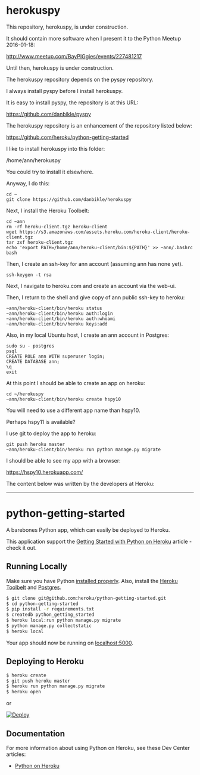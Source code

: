# herokuspy

This repository, herokuspy, is under construction.

It should contain more software when I present it to the Python Meetup 2016-01-18:

http://www.meetup.com/BayPIGgies/events/227481217

Until then, herokuspy is under construction.

The herokuspy repository depends on the pyspy repository.

I always install pyspy before I install herokuspy.

It is easy to install pyspy, the repository is at this URL:

https://github.com/danbikle/pyspy

The herokuspy repository is an enhancement of the repository listed below:

https://github.com/heroku/python-getting-started

I like to install herokuspy into this folder:

/home/ann/herokuspy

You could try to install it elsewhere.

Anyway, I do this:

```
cd ~
git clone https://github.com/danbikle/herokuspy
```

Next, I install the Heroku Toolbelt:

```
cd ~ann
rm -rf heroku-client.tgz heroku-client
wget https://s3.amazonaws.com/assets.heroku.com/heroku-client/heroku-client.tgz
tar zxf heroku-client.tgz
echo 'export PATH=/home/ann/heroku-client/bin:${PATH}' >> ~ann/.bashrc
bash
```

Then, I create an ssh-key for ann account (assuming ann has none yet).

```
ssh-keygen -t rsa
```

Next, I navigate to heroku.com and create an account via the web-ui.

Then, I return to the shell and give copy of ann public ssh-key to heroku:
```
~ann/heroku-client/bin/heroku status
~ann/heroku-client/bin/heroku auth:login
~ann/heroku-client/bin/heroku auth:whoami
~ann/heroku-client/bin/heroku keys:add
``` 

Also, in my local Ubuntu host, I create an ann account in Postgres:

```
sudo su - postgres
psql
CREATE ROLE ann WITH superuser login;
CREATE DATABASE ann;
\q
exit
```
 
At this point I should be able to create an app on heroku:

```
cd ~/herokuspy
~ann/heroku-client/bin/heroku create hspy10
```

You will need to use a different app name than hspy10.

Perhaps hspy11 is available?

I use git to deploy the app to heroku:

```
git push heroku master
~ann/heroku-client/bin/heroku run python manage.py migrate
```

I should be able to see my app with a browser:

https://hspy10.herokuapp.com/


The content below was written by the developers at Heroku:
- - -
# python-getting-started

A barebones Python app, which can easily be deployed to Heroku.

This application support the [Getting Started with Python on Heroku](https://devcenter.heroku.com/articles/getting-started-with-python) article - check it out.

## Running Locally

Make sure you have Python [installed properly](http://install.python-guide.org).  Also, install the [Heroku Toolbelt](https://toolbelt.heroku.com/) and [Postgres](https://devcenter.heroku.com/articles/heroku-postgresql#local-setup).

```sh
$ git clone git@github.com:heroku/python-getting-started.git
$ cd python-getting-started
$ pip install -r requirements.txt
$ createdb python_getting_started
$ heroku local:run python manage.py migrate
$ python manage.py collectstatic
$ heroku local
```

Your app should now be running on [localhost:5000](http://localhost:5000/).

## Deploying to Heroku

```sh
$ heroku create
$ git push heroku master
$ heroku run python manage.py migrate
$ heroku open
```
or

[![Deploy](https://www.herokucdn.com/deploy/button.png)](https://heroku.com/deploy)

## Documentation

For more information about using Python on Heroku, see these Dev Center articles:

- [Python on Heroku](https://devcenter.heroku.com/categories/python)
